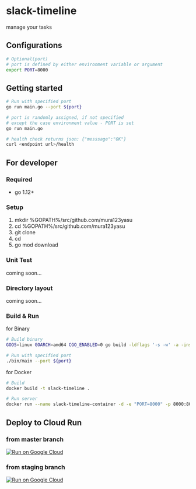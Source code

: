# slack-timeline
manage your tasks

## Configurations

```sh
# Optional(port)
# port is defined by either environment variable or argument
export PORT=8000
```

## Getting started

```sh
# Run with specified port
go run main.go --port ${port}

# port is randomly assigned, if not specified
# except the case environment value - PORT is set
go run main.go

# health check returns json: {"messsage":"OK"}
curl <endpoint url>/health
```

## For developer

### Required

* go 1.12+

### Setup

1. mkdir %GOPATH%/src/github.com/mura123yasu
2. cd %GOPATH%/src/github.com/mura123yasu
3. git clone <this repository url>
4. cd <repository-name>
5. go mod download

### Unit Test

coming soon...

### Directory layout

coming soon...

### Build & Run

for Binary
```sh
# Build binary
GOOS=linux GOARCH=amd64 CGO_ENABLED=0 go build -ldflags '-s -w' -a -installsuffix cgo -o ./bin/main ./main.go

# Run with specified port
./bin/main --port ${port}
```

for Docker
```sh
# Build
docker build -t slack-timeline .

# Run server
docker run --name slack-timeline-container -d -e "PORT=8000" -p 8000:8000 -t slack-timeline
```

## Deploy to Cloud Run
### from master branch
[![Run on Google Cloud](https://storage.googleapis.com/cloudrun/button.svg)](https://console.cloud.google.com/cloudshell/editor?shellonly=true&cloudshell_image=gcr.io/cloudrun/button&cloudshell_git_repo=https://github.com/mura123yasu/slack-timeline.git)

### from staging branch
[![Run on Google Cloud](https://storage.googleapis.com/cloudrun/button.svg)](https://console.cloud.google.com/cloudshell/editor?shellonly=true&cloudshell_image=gcr.io/cloudrun/button&cloudshell_git_repo=https://github.com/mura123yasu/slack-timeline.git&cloudshell_git_branch=staging)